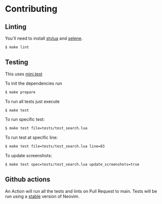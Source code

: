 # Contributing

## Linting

You'll need to install [stylua][stylua] and [selene][selene].

```bash
$ make lint
```

## Testing

This uses [mini.test][mini.test]

To init the dependencies run

```bash
$ make prepare
```

To run all tests just execute

```bash
$ make test
```

To run specific test:
```bash
$ make test file=tests/test_search.lua
```

To run test at specific line:
```bash
$ make test file=tests/test_search.lua line=83
```
To update screenshots:
```bash
$ make test spec=tests/test_search.lua update_screenshots=true
```

## Github actions

An Action will run all the tests and lints on Pull Request to main. Tests will be run using 
a [stable][neovim-test-versions] version of Neovim.

[stylua]: https://github.com/JohnnyMorganz/StyLua
[selene]: https://kampfkarren.github.io/selene/cli/installation.html
[entr]: https://eradman.com/entrproject/
[luarocks]: https://luarocks.org/
[busted]: https://olivinelabs.com/busted/
[luassert]: https://github.com/Olivine-Labs/luassert
[plenary]: https://github.com/nvim-lua/plenary.nvim
[matcher_combinators]: https://github.com/m00qek/matcher_combinators.lua
[integration-badge]: https://github.com/m00qek/plugin-template.nvim/actions/workflows/integration.yml/badge.svg
[integration-runs]: https://github.com/m00qek/plugin-template.nvim/actions/workflows/integration.yml
[neovim-test-versions]: .github/workflows/integration.yml#L17
[mini.test]: https://github.com/echasnovski/mini.nvim/blob/main/readmes/mini-test.md
